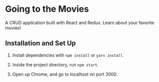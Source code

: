 # Going to the Movies

A CRUD application built with React and Redux. Learn about your favorite movies!

## Installation and Set Up

1. Install dependencies with `npm install` or `yarn install`.

2. Inside the project directory, run `npm start`.

3. Open up Chrome, and go to localhost on port 3000.
